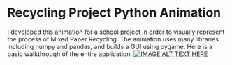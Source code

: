 # Recycling Project Python Animation
I developed this animation for a school project in order to visually represent the process of Mixed Paper Recycling. The animation uses many libraries including numpy and pandas, and builds a GUI using pygame. Here is a basic walkthrough of the entire application.
[![IMAGE ALT TEXT HERE](https://img.youtube.com/vi/M4p0mlQJKOU&feature=youtu.be/0.jpg)](https://www.youtube.com/watch?v=M4p0mlQJKOU&feature=youtu.be)
